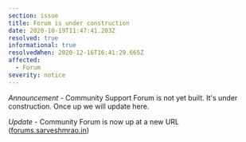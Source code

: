 ```yaml
---
section: issue
title: Forum is under construction
date: 2020-10-19T11:47:41.203Z
resolved: true
informational: true
resolvedWhen: 2020-12-16T16:41:29.665Z
affected:
  - Forum
severity: notice
---
```

*Announcement* - Community Support Forum is not yet built. It's under construction. Once up we will update here.

*Update -* Community Forum is now up at a new URL ([forums.sarveshmrao.in](https://forums.sarveshmrao.in))